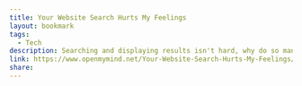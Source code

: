 ```yaml
---
title: Your Website Search Hurts My Feelings
layout: bookmark
tags:
  - Tech
description: Searching and displaying results isn't hard, why do so many websites suck at it?
link: https://www.openmymind.net/Your-Website-Search-Hurts-My-Feelings/
share:
---
```


